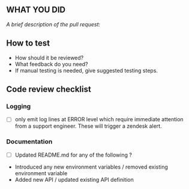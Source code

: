 ## WHAT YOU DID
_A brief description of the pull request:_

## How to test

- How should it be reviewed? 
- What feedback do you need? 
- If manual testing is needed, give suggested testing steps.

## Code review checklist

### Logging

- [ ] only emit log lines at ERROR level which require immediate attention from a support engineer. These will trigger a zendesk alert.

### Documentation

- [ ] Updated README.md for any of the following ?

* Introduced any new environment variables / removed existing environment variable
* Added new API / updated existing API definition
